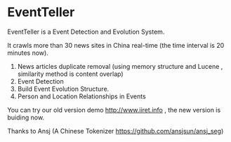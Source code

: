 EventTeller
===========

EventTeller is a Event Detection and Evolution System.

It crawls more than 30 news sites in China real-time (the time interval is 20 minutes now).

1. News articles duplicate removal (using memory structure and Lucene , similarity method is content overlap)
2. Event Detection 
3. Build Event Evolution Structure.
4. Person and Location Relationships in Events



You can try our old version demo http://www.iiret.info , the new version is buiding now.


Thanks to Ansj (A Chinese Tokenizer https://github.com/ansjsun/ansj_seg)






